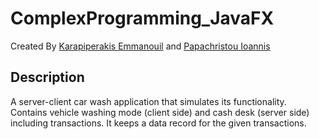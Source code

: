 # ComplexProgramming_JavaFX

Created By [Karapiperakis Emmanouil](https://github.com/MKarapiperakis) and [Papachristou Ioannis](https://github.com/dit18146)

## Description

A server-client car wash application that simulates its functionality.
Contains vehicle washing mode (client side) and cash desk (server side) including transactions.
It keeps a data record for the given transactions.

